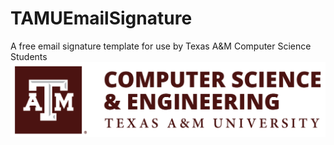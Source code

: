 # TAMUEmailSignature
A free email signature template for use by Texas A&amp;M Computer Science Students
![Signature Picture](unnamed.png)
